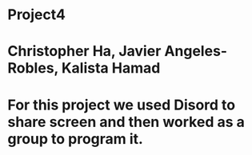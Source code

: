 # Project4
# Christopher Ha, Javier Angeles-Robles, Kalista Hamad
# For this project we used Disord to share screen and then worked as a group to program it. 

